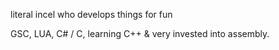 literal incel who develops things for fun

GSC, LUA, C# / C, learning C++ & very invested into assembly.
